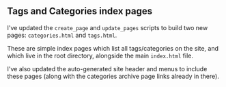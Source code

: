 ## Tags and Categories index pages

I've updated the `create_page` and `update_pages` scripts to build two new pages: `categories.html` and `tags.html`.

These are simple index pages which list all tags/categories on the site, and which live in the root directory, alongside the main `index.html` file.

I've also updated the auto-generated site header and menus to include these pages (along with the categories archive page links already in there).
